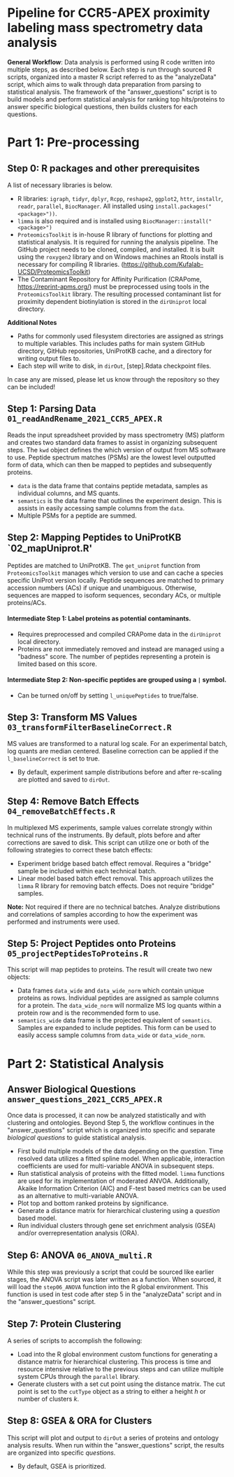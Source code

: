 # Pipeline for CCR5-APEX proximity labeling mass spectrometry data analysis



**General Workflow**: Data analysis is performed using R code written into multiple steps, as described below. Each step is run through sourced R scripts, organized into a master R script referred to as the "analyzeData" script, which aims to walk through data preparation from parsing to statistical analysis. The framework  of the "answer_questions" script is to build models and perform statistical analysis for ranking top hits/proteins to answer specific biological questions, then builds clusters for each questions.

# Part 1: Pre-processing
## Step 0: R packages and other prerequisites

A list of necessary libraries is below. 

- R libraries: `igraph`, `tidyr`, `dplyr`, `Rcpp`, `reshape2`, `ggplot2`, `httr`, `installr`, `readr`, `parallel`, `BiocManager`. All installed using `install.packages("<package>"))`.
- `limma` is also required and is installed using `BiocManager::install("<package>")`
- `ProteomicsToolkit` is in-house R library of functions for plotting and statistical analysis. It is required for running the analysis pipeline. The GitHub project needs to be cloned, compiled, and installed. It is built using the `roxygen2` library and on Windows machines an Rtools install is necessary for compiling R libraries. (https://github.com/Kufalab-UCSD/ProteomicsToolkit)
- The Contaminant Repository for Affinity Purification (CRAPome, https://reprint-apms.org/) must be preprocessed using tools in the `ProteomicsToolkit` library. The resulting processed contaminant list for proximity dependent biotinylation is stored in the `dirUniprot` local directory.

**Additional Notes**
- Paths for commonly used filesystem directories are assigned as strings to multiple variables. This includes paths for main system GitHub directory, GitHub repositories, UniProtKB cache, and a directory for writing output files to.
- Each step will write to disk, in `dirOut`, [step].Rdata checkpoint files. 

In case any are missed, please let us know through the repository so they can be included!

## Step 1: Parsing Data `01_readAndRename_2021_CCR5_APEX.R`
Reads the input spreadsheet provided by mass spectrometry (MS) platform and creates two standard data frames to assist in organizing subsequent steps. The `kwd` object defines the which version of output from MS software to use. Peptide spectrum matches (PSMs) are the lowest level outputted form of data, which can then be mapped to peptides and subsequently proteins. 

- `data` is the data frame that contains peptide metadata, samples as individual columns, and MS quants. 
- `semantics` is the data frame that outlines the experiment design. This is assists in easily accessing sample columns from the `data`. 
- Multiple PSMs for a peptide are summed. 


## Step 2: Mapping Peptides to UniProtKB `02_mapUniprot.R'

Peptides are matched to UniProtKB. The `get_uniprot` function from `ProteomicsToolkit` manages which version to use and can cache a species specific UniProt version locally. Peptide sequences are matched to primary accession numbers (ACs) if unique and unambiguous. Otherwise, sequences are mapped to isoform sequences, secondary ACs, or multiple proteins/ACs. 

#### Intermediate Step 1: Label proteins as potential contaminants.
- Requires preprocessed and compiled CRAPome data in the `dirUniprot` local directory. 
- Proteins are not immediately removed and instead are managed using a "badness" score. The number of peptides representing a protein is limited based on this score.

#### Intermediate Step 2: Non-specific peptides are grouped using a `|` symbol. 
- Can be turned on/off by setting `l_uniquePeptides` to true/false.


## Step 3: Transform MS Values `03_transformFilterBaselineCorrect.R`

MS values are transformed to a natural log scale. For an experimental batch, log quants are median centered. Baseline correction can be applied if the `l_baselineCorrect` is set to true. 
- By default, experiment sample distributions before and after re-scaling are plotted and saved to `dirOut`.



## Step 4: Remove Batch Effects `04_removeBatchEffects.R`

In multiplexed MS experiments, sample values correlate strongly within technical runs of the instruments. By default, plots before and after corrections are saved to disk. This script can utilize one or both of the following strategies to correct these batch effects:
- Experiment bridge based batch effect removal. Requires a "bridge" sample be included within each technical batch. 
- Linear model based batch effect removal. This approach utilizes the `limma` R library for removing batch effects. Does not require "bridge" samples.  

**Note:** Not required if there are no technical batches. Analyze distributions and correlations of samples according to how the experiment was performed and instruments were used.


## Step 5: Project Peptides onto Proteins `05_projectPeptidesToProteins.R`
This script will map peptides to proteins. The result will create two new objects:
- Data frames `data_wide` and `data_wide_norm` which contain unique proteins as rows. Individual peptides are assigned as sample columns for a protein. The `data_wide_norm` will normalize MS log quants within a protein row and is the recommended form to use. 
- `semantics_wide` data frame is the projected equivalent of `semantics`. Samples are expanded to include peptides. This form can be used to easily access sample columns from `data_wide` or `data_wide_norm`. 

# Part 2: Statistical Analysis
## Answer Biological Questions `answer_questions_2021_CCR5_APEX.R`
Once data is processed, it can now be analyzed statistically and with clustering and ontologies. Beyond Step 5, the workflow continues in the "answer_questions" script which is organized into specific and separate *biological questions* to guide statistical analysis. 
- First build multiple models of the data depending on the *question*. Time resolved data utilizes a fitted spline model. When applicable, interaction coefficients are used for multi-variable ANOVA in subsequent steps. 
- Run statistical analysis of proteins with the fitted model. `limma` functions are used for its implementation of moderated ANVOA. Additionally, Akaike Information Criterion (AIC) and F-test based metrics can be used as an alternative to multi-variable ANOVA. 
- Plot top and bottom ranked proteins by significance.
- Generate a distance matrix for hierarchical clustering using a *question* based model. 
- Run individual clusters through gene set enrichment analysis (GSEA) and/or overrepresentation analysis (ORA).

## Step 6: ANOVA `06_ANOVA_multi.R`
While this step was previously a script that could be sourced like earlier stages, the ANOVA script was later written as a function. When sourced, it will load the `step06_ANOVA` function into the R global environment. This function is used in test code after step 5 in the "analyzeData" script and in the "answer_questions" script. 

## Step 7: Protein Clustering
A series of scripts to accomplish the following:
- Load into the R global environment custom functions for generating a distance matrix for hierarchical clustering. This process is time and resource intensive relative to the previous steps and can utilize multiple system CPUs through the `parallel` library. 
- Generate clusters with a set cut point using the distance matrix. The cut point is set to the `cutType` object as a string to either a height *h* or number of clusters *k*.

## Step 8: GSEA & ORA for Clusters
This script will plot and output to `dirOut` a series of proteins and ontology analysis results. When run within the "answer_questions" script, the results are organized into specific *questions*. 
- By default, GSEA is prioritized.




